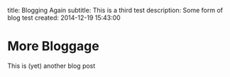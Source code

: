 title: Blogging Again
subtitle: This is a third test
description: Some form of blog test
created: 2014-12-19 15:43:00

# More Bloggage

This is (yet) another blog post
